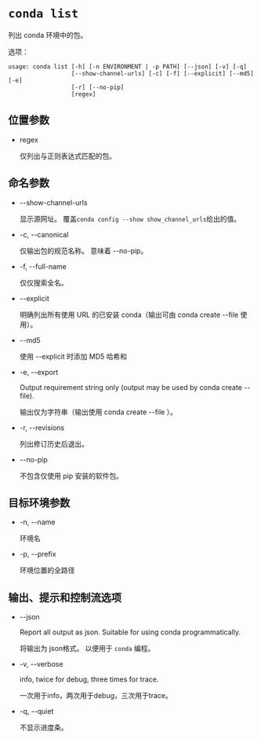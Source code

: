 # `conda list`

列出 conda 环境中的包。

选项：

```
usage: conda list [-h] [-n ENVIRONMENT | -p PATH] [--json] [-v] [-q]
                  [--show-channel-urls] [-c] [-f] [--explicit] [--md5] [-e]
                  [-r] [--no-pip]
                  [regex]
```

## 位置参数

- regex

  仅列出与正则表达式匹配的包。

## 命名参数

- --show-channel-urls

  显示源网址。 覆盖`conda config --show show_channel_urls`给出的值。

- -c, --canonical

  仅输出包的规范名称。 意味着 --no-pip。

- -f, --full-name

  仅仅搜索全名。

- --explicit

  明确列出所有使用 URL 的已安装 conda（输出可由 conda create --file 使用）。

- --md5

  使用 --explicit 时添加 MD5 哈希和

- -e, --export

  Output requirement string only (output may be used by conda create --file).

  输出仅为字符串（输出使用 conda create --file ）。

- -r, --revisions

  列出修订历史后退出。

- --no-pip

  不包含仅使用 pip 安装的软件包。

## 目标环境参数

- -n, --name

  环境名

- -p, --prefix

  环境位置的全路径

## 输出、提示和控制流选项

- --json

  Report all output as json. Suitable for using conda programmatically.

  将输出为 json格式。 以便用于 `conda` 编程。

- -v, --verbose

  info, twice for debug, three times for trace.

  一次用于info，两次用于debug，三次用于trace。

- -q, --quiet

  不显示进度条。

